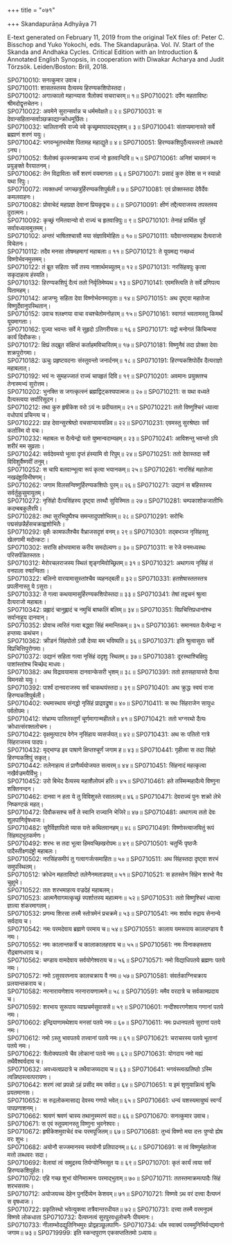 +++
title = "०७१"

+++
Skandapurāṇa Adhyāya 71

E-text generated on February 11, 2019 from the original TeX files of: Peter C. Bisschop and Yuko Yokochi, eds. The Skandapurāṇa. Vol. IV. Start of the Skanda and Andhaka Cycles. Critical Edition with an Introduction & Annotated English Synopsis, in cooperation with Diwakar Acharya and Judit Törzsök. Leiden/Boston: Brill, 2018.

SP0710010: सनत्कुमार उवाच।  
SP0710011: शासतस्तस्य दैत्यस्य हिरण्यकशिपोस्तदा।  
SP0710012: अगात्कालो महान्व्यास त्रैलोक्यं सचराचरम्॥ १॥
SP0710021: दर्पेण महताविष्टः श्रीमदोद्वृत्तचेतनः।  
SP0710022: अवमेने सुरान्सर्वान्न च धर्ममवेक्षते॥ २॥
SP0710031: स देवान्सहितान्सर्वाञ्छक्राद्यान्क्रोधमूर्छितः।  
SP0710032: चालितानपि राज्ये स्वे कृच्छ्रमापादयद्भृशम्॥ ३॥
SP0710041: संताप्यमानास्ते सर्वे ब्रह्माणं शरणं ययुः।  
SP0710042: भगवन्भूतभव्येश पितामह महाद्युते॥ ४॥
SP0710051: हिरण्यकशिपुर्दैत्यस्त्वत्तो लब्धवरो ऽनघ।  
SP0710052: त्रैलोक्यं कृत्स्नमाक्रम्य राज्यं नो हृतवान्दिवि॥ ५॥
SP0710061: अनिशं चावमानं नः प्रयुङ्क्ते वैरयातनम्।  
SP0710062: तेन विद्राविताः सर्वे शरणं वयमागताः॥ ६॥
SP0710071: प्रसादं कुरु देवेश स न स्यान्नो यथा रिपुः।  
SP0710072: त्यक्तधर्मा जगच्छत्रुर्हिरण्यकशिपुर्बली॥ ७॥
SP0710081: एवं प्रोक्तस्तदा देवैर्देवः कमलवाहनः।  
SP0710082: प्रोवाचेदं महाप्रज्ञ देवानां प्रियकृद्वचः॥ ८॥
SP0710091: क्षीणं तद्दैत्यराजस्य तपस्तस्य दुरात्मनः।  
SP0710092: कृच्छ्रं गमितवान्यो वो राज्यं च हृतवान्रिपुः॥ ९॥
SP0710101: तेनाहं प्रार्थितः पूर्वं सर्वावध्यत्वमुत्तमम्।  
SP0710102: अन्तरं भाषितश्चासौ मया संज्ञाविमोहितः॥ १०॥
SP0710111: यदैवान्तरमाहाथ दैत्यराजो विचेतनः।  
SP0710112: तदैव मनसा तोषमहमागां महाबलाः॥ ११॥
SP0710121: ते यूयमद्य गच्छध्वं विष्णोर्भवनमुत्तमम्।  
SP0710122: तं ब्रूत सहिताः सर्वे तस्य नाशार्थमच्युतम्॥ १२॥
SP0710131: नरसिंहवपुः कृत्वा सकृदाहत्य हंस्यति।  
SP0710132: हिरण्यकशिपुं दैत्यं ततो निर्वृतिमेष्यथ॥ १३॥
SP0710141: एवमस्त्विति ते सर्वे प्रणिपत्य पितामहम्।  
SP0710142: आजग्मुः सहिता देवा विष्णोर्भवनमादृताः॥ १४॥
SP0710151: अथ दृष्ट्वा महातेजा विष्णुर्देवानुपस्थितान्।  
SP0710152: उवाच श्लक्ष्णया वाचा वचश्चेतोमनोहरम्॥ १५॥
SP0710161: स्वागतं भवतामस्तु किमर्थं यूयमागताः।  
SP0710162: पूज्या भवन्तः सर्वे मे सुहृदो ऽतिगरीयसः॥ १६॥
SP0710171: यद्वो मनोगतं किंचिन्मया कार्यं दिवौकसः।  
SP0710172: क्षिप्रं तद्ब्रूत संक्षिप्तं कर्ताहमविचारितम्॥ १७॥
SP0710181: विष्णुनैवं तदा प्रोक्ता देवाः शक्रपुरोगमाः।  
SP0710182: ऊचुः प्रहृष्टवदनाः संस्तुवन्तो जनार्दनम्॥ १८॥
SP0710191: हिरण्यकशिपोर्देव दैत्यराज्ञो महाबलात्।  
SP0710192: भयं नः सुमहज्जातं राज्यं चापहृतं दिवि॥ १९॥
SP0710201: अवमानः प्रयुक्तश्च तेनास्मभ्यं सुरोत्तम।  
SP0710202: भुनक्ति स जगत्कृत्स्नं ब्रह्मद्विट्कश्यपात्मजः॥ २०॥
SP0710211: स यथा वध्यते दैत्यस्त्वया सर्वारिसूदन।  
SP0710212: तथा कुरु हृषीकेश वरो ऽयं नः प्रदीयताम्॥ २१॥
SP0710221: ततो विष्णुश्चिरं ध्यात्वा वधोपायं प्रचिन्त्य च।  
SP0710222: प्राह देवान्सुरश्रेष्ठो वचसाप्याययन्निव॥ २२॥
SP0710231: एवमस्तु सुरश्रेष्ठाः सर्वं कर्तास्मि वो वचः।  
SP0710232: महाबलः स दैत्येन्द्रो यतो युष्मान्वदाम्यहम्॥ २३॥
SP0710241: आविशन्तु भवन्तो ऽपि शरीरं मम सुव्रताः।  
SP0710242: सर्वदेवमयो भूत्वा दृप्तं हंस्यामि वो रिपुम्॥ २४॥
SP0710251: ततो देवास्तदा सर्वे विविशुर्वैष्णवीं तनुम्।  
SP0710252: स चापि बलवान्भूत्वा रूपं कृत्वा भयानकम्॥ २५॥
SP0710261: नारसिंहं महातेजा नखदंष्ट्राविभीषणम्।  
SP0710262: जगाम विलसन्विष्णुर्हिरण्यकशिपोः पुरम्॥ २६॥
SP0710271: उद्यानं स बहिस्तस्य सर्वर्तुकुसुमायुतम्।  
SP0710272: नृसिंहो दैत्यसिंहस्य दृष्ट्वा तस्थौ सुविस्मितः॥ २७॥
SP0710281: चम्पकाशोकजातीभिः कदम्बबकुलैरपि।  
SP0710282: तथा सुरभिपुष्पैश्च समन्तादुपशोभितम्॥ २८॥
SP0710291: सरोभिः पद्मसंछन्नैर्हंसचक्राह्वशोभितैः।  
SP0710292: वृक्षैः कामफलैश्चैव वैभ्राजसदृशं वनम्॥ २९॥
SP0710301: तद्बभञ्ज नृसिंहस्तु खेलगामी मदोत्कटः।  
SP0710302: सरांसि क्षोभयामास करीव समदोल्वणः॥ ३०॥
SP0710311: स रेजे वनमध्यस्थः परिसर्पन्नितस्ततः।  
SP0710312: मेरोरचलराजस्य स्थितं शृङ्गमिवोच्छ्रितम्॥ ३१॥
SP0710321: अथागत्य नृसिंहं तं वनपाला रुषान्विताः।  
SP0710322: बलिनो वारयामासुस्तांश्चैव व्यहनद्बली॥ ३२॥
SP0710331: हतशेषास्ततस्तत्र प्रपलीनास्तु ये ऽसुराः।  
SP0710332: ते गत्वा कथयामासुर्हिरण्यकशिपोस्तदा॥ ३३॥
SP0710341: तेषां तद्वचनं श्रुत्वा दैत्यराजो महाबलः।  
SP0710342: प्रह्लादं चानुह्लादं च नमुचिं बाष्कलिं बलिम्॥ ३४॥
SP0710351: विप्रचित्तिप्रधानांश्च सर्वानाहूय दानवान्।  
SP0710352: प्रोवाच त्वरितं गत्वा बद्ध्वा सिंहं ममान्तिकम्॥ ३५॥
SP0710361: समानयत दैत्येन्द्रा न हन्तव्यः कथंचन।  
SP0710362: क्रीडनं सिंहपोतो ऽसौ देव्या मम भविष्यति॥ ३६॥
SP0710371: इति श्रुत्वासुराः सर्वे विप्रचित्तिपुरोगमाः।  
SP0710372: उद्यानं सहिता गत्वा नृसिंहं ददृशुः स्थितम्॥ ३७॥
SP0710381: दूरस्थाश्चिक्षिपुः पाशांस्तांश्च चिच्छेद माधवः।  
SP0710382: अथ विद्रावयामास दानवान्केसरी भृशम्॥ ३८॥
SP0710391: ततो हतसहायास्ते दैत्या विमनसो ययुः।  
SP0710392: पार्श्वं दानवराजस्य सर्वं चाकथयंस्तदा॥ ३९॥
SP0710401: अथ क्रुद्धः स्वयं राजा हिरण्यकशिपुर्बली।  
SP0710402: रथमास्थाय संनद्धो नृसिंहं प्राद्रवद्रुषा॥ ४०॥
SP0710411: स रथः सिंहराजेन सायुधः पर्वतोपमः।  
SP0710412: संभ्राम्य पातितस्तूर्णं चूर्णमागान्महीतले॥ ४१॥
SP0710421: ततो भग्नरथो दैत्यः क्रोधात्संरक्तलोचनः।  
SP0710422: वृक्षमुत्पाट्य वेगेन नृसिंहाय व्यसर्जयत्॥ ४२॥
SP0710431: अथ सः पतितो गात्रे सिंहराजस्य पादपः।  
SP0710432: मृद्भाण्ड इव पाषाणे क्षिप्तश्चूर्णं जगाम ह॥ ४३॥
SP0710441: गृहीत्वा स तदा सिंहो हिरण्यकशिपुं सकृत्।  
SP0710442: तलेनाहत्य तं प्राणैर्व्ययोजयत सत्वरम्॥ ४४॥
SP0710451: सिंहनादं महत्कृत्वा नखैर्वज्रमयैर्विभुः।  
SP0710452: उरो बिभेद दैत्यस्य महाशैलोपमं हरिः॥ ४५॥
SP0710461: हते तस्मिन्महादैत्ये विष्णुना शक्तिनन्दन।   
SP0710462: दानवा न हता ये तु विविशुस्ते रसातलम्॥ ४६॥
SP0710471: देवराज्यं पुनः शक्रो लेभे निष्कण्टकं महत्।  
SP0710472: दिवौकसश्च सर्वे ते स्वानि राज्यानि भेजिरे॥ ४७॥
SP0710481: अथागत्य ततो देवः शूलपाणिर्वृषध्वजः।  
SP0710482: सुरैर्विज्ञापितो व्यास यत्ते कथितवानहम्॥ ४८॥
SP0710491: विष्णोस्त्याजयितुं रूपं सिंहमद्भुतकर्मणः।  
SP0710492: शरभः स तदा भूत्वा हिमवच्छिखरोपमः॥ ४९॥
SP0710501: चतुर्भिः पृष्ठजैः पादैस्तीक्ष्णदंष्ट्रो महाबलः।  
SP0710502: नरसिंहसमीपं तु गत्वागर्जत्समाहितः॥ ५०॥
SP0710511: अथ सिंहस्तदा दृष्ट्वा शरभं समुपस्थितम्।  
SP0710512: क्रोधेन महताविष्टो तलेनैनमताडयत्॥ ५१॥
SP0710521: स हतस्तेन सिंहेन शरभो नैव चुक्षुभे।  
SP0710522: ततः शरभमाहत्य वज्रदेहं महाबलम्।  
SP0710523: आत्मनैवागमत्कृच्छ्रं स्पर्शात्तस्य महात्मनः॥ ५२॥
SP0710531: ततो विष्णुश्चिरं ध्यात्वा ज्ञात्वा शंकरमागतम्।  
SP0710532: प्रणम्य शिरसा तस्मै स्तोत्रमेनं प्रचक्रमे॥ ५३॥
SP0710541: नमः शर्वाय रुद्राय सेनान्ये सर्वदाय च।  
SP0710542: नमः परमदेवाय ब्रह्मणे परमाय च॥ ५४॥
SP0710551: कालाय यमरूपाय कालदण्डाय वै नमः।  
SP0710552: नमः कालान्तकर्त्रे च कालाकालहराय च॥ ५५॥
SP0710561: नमः पिनाकहस्ताय रौद्रबाणधराय च।  
SP0710562: चण्डाय वामदेवाय सर्वयोगेश्वराय च॥ ५६॥
SP0710571: नमो विद्याधिपतये ब्रह्मणः पतये नमः।  
SP0710572: नमो ऽसुरवरघ्नाय कालचक्राय वै नमः॥ ५७॥
SP0710581: संवर्तकाग्निचक्राय प्रलयान्तकराय च।  
SP0710582: नरनारायणेशाय नरनारायणात्मने॥ ५८॥
SP0710591: ममैव वरदात्रे च सर्वकामप्रदाय च।  
SP0710592: शरभाय सुरूपाय व्याघ्रचर्मसुवाससे॥ ५९॥
SP0710601: नन्दीश्वरगणेशाय गणानां पतये नमः।  
SP0710602: इन्द्रियाणामथेशाय मनसां पतये नमः॥ ६०॥
SP0710611: नमः प्रधानपतये सुराणां पतये नमः।  
SP0710612: नमो ऽस्तु भावपतये तत्त्वानां पतये नमः॥ ६१॥
SP0710621: चराचरस्य पतये भूतानां पतये नमः।  
SP0710622: त्रैलोक्यपतये चैव लोकानां पतये नमः॥ ६२॥
SP0710631: योगदाय नमो मह्यं तथैवैश्वर्यदाय च।  
SP0710632: अवध्यत्वप्रदात्रे च तथैवाजय्यदाय च॥ ६३॥
SP0710641: भगवंस्त्वत्प्रतिष्ठो ऽस्मि त्वन्निष्ठस्त्वत्परायणः।  
SP0710642: शरणं त्वां प्रपन्नो ऽहं प्रसीद मम सर्वदा॥ ६४॥
SP0710651: य इमं शृणुयान्नित्यं शुचिः प्रयतमानसः।  
SP0710652: स रुद्रलोकमासाद्य देवस्य गणपो भवेत्॥ ६५॥
SP0710661: धन्यं यशस्यमायुष्यं स्वर्ग्यं पापप्रणाशनम्।  
SP0710662: श्रावणं श्रवणं चास्य तथानुस्मरणं सदा॥ ६६॥
SP0710670: सनत्कुमार उवाच।  
SP0710671: स एवं स्तूयमानस्तु विष्णुना भुवनेश्वरः।  
SP0710672: हृषीकेशमुवाचेदं वचः परमपूजितम्॥ ६७॥
SP0710681: तुभ्यं विष्णो मया दत्तः पुण्यो ह्येष वरः शुभः।  
SP0710682: अयोनौ सज्जमानस्य स्वयोनौ प्रतिपादनम्॥ ६८॥
SP0710691: स त्वं विष्णुर्महातेजा मत्तो लब्धवरः सदा।  
SP0710692: वेलायां त्वं समुद्रस्य तिर्यग्योनिमसूत यः॥ ६९॥
SP0710701: कृतं कार्यं त्वया सर्वं हिरण्यकशिपुर्हतः।  
SP0710702: एहि गच्छ शुभां योनिमात्मनः परमाद्भुताम्॥ ७०॥
SP0710711: ततस्तमाक्रमत्पादैः सिंहं शरभसत्तमः।  
SP0710712: अयोजयच्च देहेन पुनर्दिव्येन केशवम्॥ ७१॥
SP0710721: विष्णवे ऽथ वरं दत्त्वा दैत्यघ्नं स वृषध्वजः।  
SP0710722: प्रकृतिस्थो भवेत्युक्त्वा तत्रैवान्तरधीयत॥ ७२॥
SP0710731: दत्त्वा तस्मै वरमनुपमं विष्णवे लोकधाता
SP0710732: दैत्यघ्नत्वं सुरपुरवधूलोचनैः पीयमानः।  
SP0710733: नीलाम्भोदद्युतिनिभमुरः प्रोद्वहञ्छूलपाणि-
SP0710734: र्धाम स्वाक्यं परममुनिभिर्वन्द्यमानो जगाम॥ ७३॥
SP0719999: इति स्कन्दपुराण एकसप्ततितमो ऽध्यायः॥
